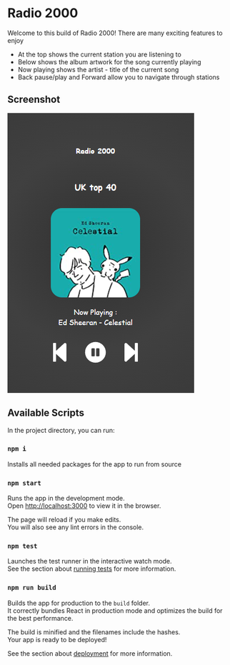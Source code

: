 # Radio 2000
Welcome to this build of Radio 2000! There are many exciting features to enjoy
- At the top shows the current station you are listening to
- Below shows the album artwork for the song currently playing
- Now playing shows the artist - title of the current song
- Back pause/play and Forward allow you to navigate through stations

## Screenshot
![screenshot](https://github.com/ben-w-splinter/radio-2000/blob/main/screenshot.png?raw=true)

## Available Scripts

In the project directory, you can run:

### `npm i`

Installs all needed packages for the app to run from source

### `npm start`

Runs the app in the development mode.\
Open [http://localhost:3000](http://localhost:3000) to view it in the browser.

The page will reload if you make edits.\
You will also see any lint errors in the console.

### `npm test`

Launches the test runner in the interactive watch mode.\
See the section about [running tests](https://facebook.github.io/create-react-app/docs/running-tests) for more information.

### `npm run build`

Builds the app for production to the `build` folder.\
It correctly bundles React in production mode and optimizes the build for the best performance.

The build is minified and the filenames include the hashes.\
Your app is ready to be deployed!

See the section about [deployment](https://facebook.github.io/create-react-app/docs/deployment) for more information.

